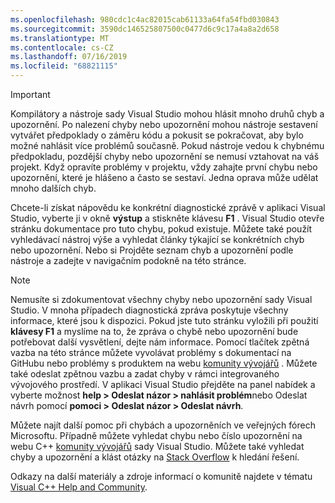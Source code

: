 ```yaml
---
ms.openlocfilehash: 980cdc1c4ac82015cab61133a64fa54fbd030843
ms.sourcegitcommit: 3590dc146525807500c0477d6c9c17a4a8a2d658
ms.translationtype: MT
ms.contentlocale: cs-CZ
ms.lasthandoff: 07/16/2019
ms.locfileid: "68821115"
---
```

> [!IMPORTANT]
> Kompilátory a nástroje sady Visual Studio mohou hlásit mnoho druhů chyb a upozornění. Po nalezení chyby nebo upozornění mohou nástroje sestavení vytvářet předpoklady o záměru kódu a pokusit se pokračovat, aby bylo možné nahlásit více problémů současně. Pokud nástroje vedou k chybnému předpokladu, pozdější chyby nebo upozornění se nemusí vztahovat na váš projekt. Když opravíte problémy v projektu, vždy zahajte první chybu nebo upozornění, které je hlášeno a často se sestaví. Jedna oprava může udělat mnoho dalších chyb.

Chcete-li získat nápovědu ke konkrétní diagnostické zprávě v aplikaci Visual Studio, vyberte ji v okně **výstup** a stiskněte klávesu **F1** . Visual Studio otevře stránku dokumentace pro tuto chybu, pokud existuje. Můžete také použít vyhledávací nástroj výše a vyhledat články týkající se konkrétních chyb nebo upozornění. Nebo si Projděte seznam chyb a upozornění podle nástroje a zadejte v navigačním podokně na této stránce.

> [!NOTE]
> Nemusíte si zdokumentovat všechny chyby nebo upozornění sady Visual Studio. V mnoha případech diagnostická zpráva poskytuje všechny informace, které jsou k dispozici. Pokud jste tuto stránku vyložili při použití **klávesy F1** a myslíme na to, že zpráva o chybě nebo upozornění bude potřebovat další vysvětlení, dejte nám informace. Pomocí tlačítek zpětná vazba na této stránce můžete vyvolávat problémy s dokumentací [](https://github.com/MicrosoftDocs/cpp-docs/issues)na GitHubu nebo problémy s produktem na webu [komunity vývojářů](https://developercommunity.visualstudio.com/spaces/8/index.html) . Můžete také odeslat zpětnou vazbu a zadat chyby v rámci integrovaného vývojového prostředí. V aplikaci Visual Studio přejděte na panel nabídek a vyberte možnost **help > Odeslat názor > nahlásit problém**nebo Odeslat návrh pomocí **pomoci > Odeslat názor > Odeslat návrh**.

Můžete najít další pomoc při chybách a upozorněních ve veřejných fórech Microsoftu. Případně můžete vyhledat chybu nebo číslo upozornění na webu C++ [komunity vývojářů](https://developercommunity.visualstudio.com/spaces/8/index.html) sady Visual Studio. Můžete také vyhledat chyby a upozornění a klást otázky na [Stack Overflow](https://stackoverflow.com/) k hledání řešení.

Odkazy na další materiály a zdroje informací o komunitě najdete v tématu [Visual C++ Help and Community](../../overview/visual-cpp-help-and-community.md).